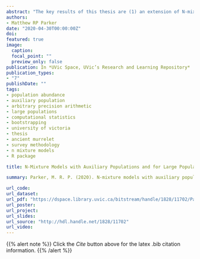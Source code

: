 ```yaml
---
abstract: "The key results of this thesis are (1) an extension of N-mixture models to incorporate the additional layer of obfuscation brought by observing counts from a related auxiliary population (rather than the target population), (2) an extension of N-mixture models to allow for grouped counts, the purpose being two-fold: to extend the applicability of N-mixtures to larger population sizes, and to allow for the use of coarse counts in fitting N-mixture models, (3) a new R package allowing the easy application of the new N-mixture models, (4) a new R package allowing for optimization of multi-parameter functions using arbitrary precision arithmetic, which was a necessary tool for optimization of the likelihood in large population abundance N-mixture models, as well as (5) simulation studies validating the new grouped count models and comparing them to the classic N-mixtures models."
authors:
- Matthew RP Parker
date: "2020-04-30T00:00:00Z"
doi: 
featured: true
image:
  caption: 
  focal_point: ""
  preview_only: false
publication: In *UVic Space, UVic’s Research and Learning Repository*
publication_types:
- "7"
publishDate: ""
tags:
- population abundance
- auxiliary population
- arbitrary precision arithmetic
- large populations
- computational statistics
- bootstrapping
- university of victoria
- thesis
- ancient murrelet
- survey methodology
- n mixture models
- R package

title: N-Mixture Models with Auxiliary Populations and for Large Population Abundances

summary: Parker, M. R. P. (2020). N-mixture models with auxiliary populations and for large population abundances [Thesis]. https://dspace.library.uvic.ca//handle/1828/11702

url_code: 
url_dataset: 
url_pdf: "https://dspace.library.uvic.ca/bitstream/handle/1828/11702/Parker_Matthew_MSc_2020.pdf?sequence=3&isAllowed=y"
url_poster: 
url_project: 
url_slides: 
url_source: "http://hdl.handle.net/1828/11702"
url_video: 
---
```


{{% alert note %}}
Click the *Cite* button above for the latex .bib citation information.
{{% /alert %}}
